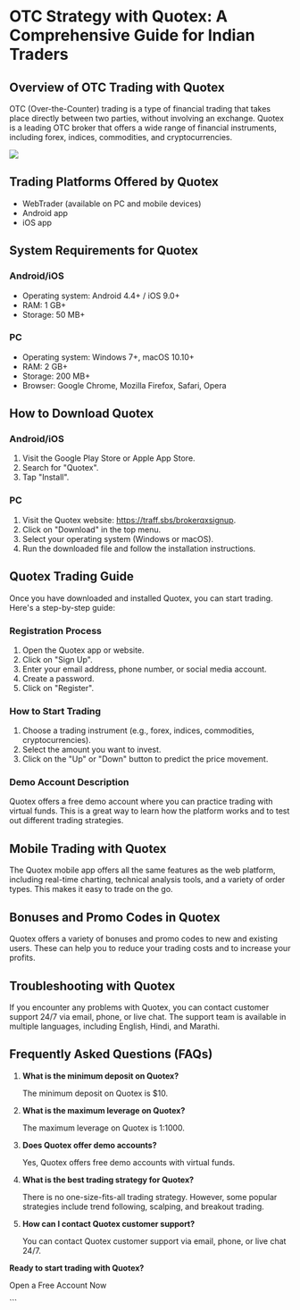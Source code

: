 # OTC Strategy with Quotex: A Comprehensive Guide for Indian Traders

## Overview of OTC Trading with Quotex

OTC (Over-the-Counter) trading is a type of financial trading that takes
place directly between two parties, without involving an exchange.
Quotex is a leading OTC broker that offers a wide range of financial
instruments, including forex, indices, commodities, and
cryptocurrencies.

[![](https://static.quotex.io/files/4_en/300_250.jpg)](https://traff.sbs/brokerqxlid)

## Trading Platforms Offered by Quotex

-   WebTrader (available on PC and mobile devices)
-   Android app
-   iOS app

## System Requirements for Quotex

### Android/iOS

-   Operating system: Android 4.4+ / iOS 9.0+
-   RAM: 1 GB+
-   Storage: 50 MB+

### PC

-   Operating system: Windows 7+, macOS 10.10+
-   RAM: 2 GB+
-   Storage: 200 MB+
-   Browser: Google Chrome, Mozilla Firefox, Safari, Opera

## How to Download Quotex

### Android/iOS

1.  Visit the Google Play Store or Apple App Store.
2.  Search for "Quotex".
3.  Tap "Install".

### PC

1.  Visit the Quotex website: https://traff.sbs/brokerqxsignup.
2.  Click on "Download" in the top menu.
3.  Select your operating system (Windows or macOS).
4.  Run the downloaded file and follow the installation instructions.

## Quotex Trading Guide

Once you have downloaded and installed Quotex, you can start trading.
Here\'s a step-by-step guide:

### Registration Process

1.  Open the Quotex app or website.
2.  Click on "Sign Up".
3.  Enter your email address, phone number, or social media account.
4.  Create a password.
5.  Click on "Register".

### How to Start Trading

1.  Choose a trading instrument (e.g., forex, indices, commodities,
    cryptocurrencies).
2.  Select the amount you want to invest.
3.  Click on the "Up" or "Down" button to predict the price
    movement.

### Demo Account Description

Quotex offers a free demo account where you can practice trading with
virtual funds. This is a great way to learn how the platform works and
to test out different trading strategies.

## Mobile Trading with Quotex

The Quotex mobile app offers all the same features as the web platform,
including real-time charting, technical analysis tools, and a variety of
order types. This makes it easy to trade on the go.

## Bonuses and Promo Codes in Quotex

Quotex offers a variety of bonuses and promo codes to new and existing
users. These can help you to reduce your trading costs and to increase
your profits.

## Troubleshooting with Quotex

If you encounter any problems with Quotex, you can contact customer
support 24/7 via email, phone, or live chat. The support team is
available in multiple languages, including English, Hindi, and Marathi.

## Frequently Asked Questions (FAQs)

1.  **What is the minimum deposit on Quotex?**

    The minimum deposit on Quotex is \$10.

2.  **What is the maximum leverage on Quotex?**

    The maximum leverage on Quotex is 1:1000.

3.  **Does Quotex offer demo accounts?**

    Yes, Quotex offers free demo accounts with virtual funds.

4.  **What is the best trading strategy for Quotex?**

    There is no one-size-fits-all trading strategy. However, some
    popular strategies include trend following, scalping, and breakout
    trading.

5.  **How can I contact Quotex customer support?**

    You can contact Quotex customer support via email, phone, or live
    chat 24/7.

**Ready to start trading with Quotex?**

Open a Free Account Now

\`\`\`

